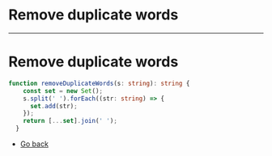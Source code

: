# Remove duplicate words
---
# Remove duplicate words

```typescript
function removeDuplicateWords(s: string): string {
    const set = new Set();
    s.split(' ').forEach((str: string) => {
      set.add(str);
    });
    return [...set].join(' ');
  }
```
* [Go back](../readme.md)
